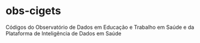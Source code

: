 # obs-cigets
Códigos do Observatório de Dados em Educação e Trabalho em Saúde e da Plataforma de Inteligência de Dados em Saúde
